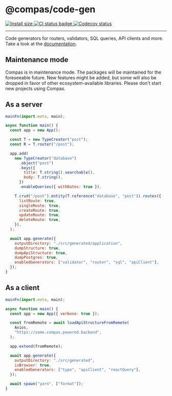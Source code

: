 # @compas/code-gen

<p>
  <a href="https://packagephobia.com/result?p=@compas/code-gen" target="_blank">
    <img src="https://packagephobia.com/badge?p=@compas/code-gen" alt="Install size">
  </a>

  <a href="https://github.com/compasjs/compas/actions/workflows/main-checks.yml" target="_blank">
    <img src="https://github.com/compasjs/compas/actions/workflows/main-checks.yml/badge.svg" alt="CI status badge">
  </a>
  <a href="https://codecov.io/gh/compasjs/compas" target="_blank">
    <img src="https://codecov.io/gh/compasjs/compas/branch/main/graph/badge.svg?token=81D84CV04U" alt="Codecov status">
  </a>
</p>

---

Code generators for routers, validators, SQL queries, API clients and more. Take
a look at the [documentation](https://compasjs.com/getting-started.html).

## Maintenance mode

Compas is in maintenance mode. The packages will be maintained for the
foreseeable future. New features might be added, but some will also be dropped
in favor of other ecosystem-available libraries. Please don't start new projects
using Compas.

## As a server

```js
mainFn(import.meta, main);

async function main() {
  const app = new App();

  const T = new TypeCreator("post");
  const R = T.router("/post");

  app.add(
    new TypeCreator("database")
      .object("post")
      .keys({
        title: T.string().searchable(),
        body: T.string(),
      })
      .enableQueries({ withDates: true }),

    T.crud("/post").entity(T.reference("database", "post")).routes({
      listRoute: true,
      singleRoute: true,
      createRoute: true,
      updateRoute: true,
      deleteRoute: true,
    }),
  );

  await app.generate({
    outputDirectory: "./src/generated/application",
    dumpStructure: true,
    dumpApiStructure: true,
    dumpPostgres: true,
    enabledGenerators: ["validator", "router", "sql", "apiClient"],
  });
}
```

## As a client

```js
mainFn(import.meta, main);

async function main() {
  const app = new App({ verbose: true });

  const fromRemote = await loadApiStructureFromRemote(
    Axios,
    "https://some.compas.powered.backend",
  );

  app.extend(fromRemote);

  await app.generate({
    outputDirectory: "./src/generated",
    isBrowser: true,
    enabledGenerators: ["type", "apiClient", "reactQuery"],
  });

  await spawn("yarn", ["format"]);
}
```
